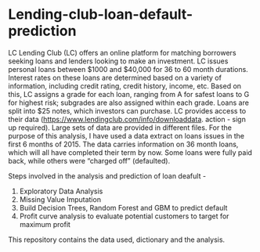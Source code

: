 # Lending-club-loan-default-prediction
LC
Lending Club (LC) offers an online platform for matching borrowers seeking loans and lenders looking to make an investment. 
LC issues personal loans between $1000 and $40,000 for 36 to 60 month durations. Interest rates on these loans are determined based on a variety of information, including credit rating, credit history, income, etc. 
Based on this, LC assigns a grade for each loan, ranging from A for safest loans to G for highest risk; subgrades are also assigned within each grade. 
Loans are split into $25 notes, which investors can purchase. LC provides access to their data (https://www.lendingclub.com/info/downloaddata. action - sign up required). Large sets of data are provided in different files. For the purpose of this analysis, I have used a data extract on loans issues in the first 6 months of 2015. The data carries information on 36 month loans, which will all have completed their term by now. 
Some loans were fully paid back, while others were “charged off” (defaulted).


Steps involved in the analysis and prediction of loan deafult -

1. Exploratory Data Analysis
2. Missing Value Imputation
3. Build Decision Trees, Random Forest and GBM to predict default
4. Profit curve analysis to evaluate potential customers to target for maximum profit

This repository contains the data used, dictionary and the analysis.
